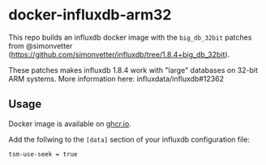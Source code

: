 # docker-influxdb-arm32

This repo builds an influxdb docker image with the `big_db_32bit` patches from @simonvetter (https://github.com/simonvetter/influxdb/tree/1.8.4+big_db_32bit).

These patches makes influxdb 1.8.4 work with "large" databases on 32-bit ARM systems. More information here: influxdata/influxdb#12362

## Usage

Docker image is available on [ghcr.io](https://github.com/users/terjesannum/packages/container/package/influxdb-arm32).

Add the follwing to the `[data]` section of your influxdb configuration file:

```
tsm-use-seek = true
```
